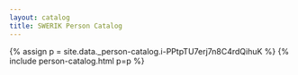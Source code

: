 ```yaml
---
layout: catalog
title: SWERIK Person Catalog
---
```

{% assign p = site.data._person-catalog.i-PPtpTU7erj7n8C4rdQihuK %}
{% include person-catalog.html p=p %}

